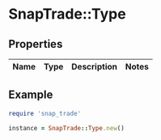 # SnapTrade::Type

## Properties

| Name | Type | Description | Notes |
| ---- | ---- | ----------- | ----- |

## Example

```ruby
require 'snap_trade'

instance = SnapTrade::Type.new()
```


